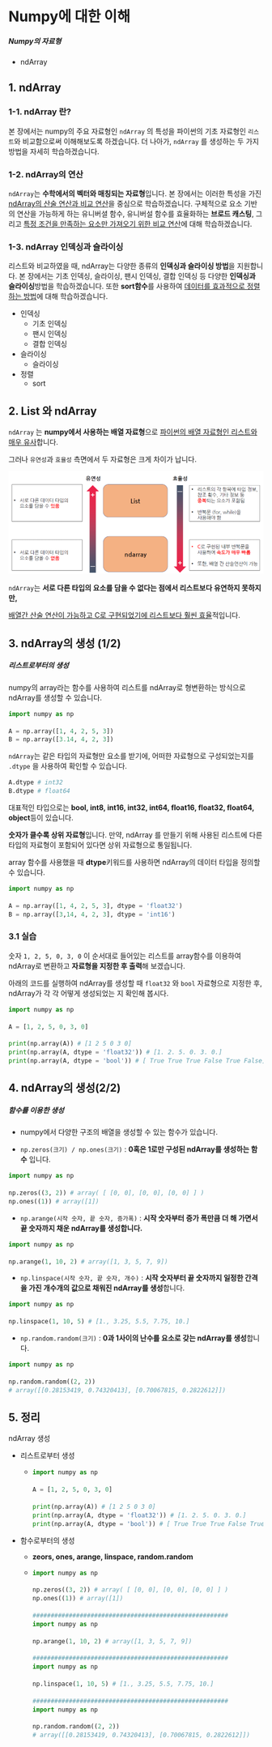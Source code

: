 # Numpy에 대한 이해

##### Numpy의 자료형

- ndArray





## 1. ndArray

### 1-1. ndArray 란?

본 장에서는 numpy의 주요 자료형인 `ndArray` 의 특성을 파이썬의 기초 자료형인 `리스트`와 비교함으로써 이해해보도록 하겠습니다. 더 나아가, `ndArray` 를 생성하는 두 가지 방법을 자세히 학습하겠습니다.



### 1-2. ndArray의 연산

`ndArray`는 **수학에서의 벡터와 매칭되는 자료형**입니다. 본 장에서는 이러한 특성을 가진 <u>ndArray의 산술 연산과 비교 연산</u>을 중심으로 학습하겠습니다. 구체적으로 요소 기반의 연산을 가능하게 하는 유니버셜 함수, 유니버설 함수를 효율화하는 **브로드 캐스팅**, 그리고 <u>특정 조건을 만족하는 요소만 가져오기 위한 비교 연산</u>에 대해 학습하겠습니다.



### 1-3. ndArray 인덱싱과 슬라이싱

리스트와 비교하였을 때, ndArray는 다양한 종류의 **인덱싱과 슬라이싱 방법**을 지원합니다. 본 장에서는 기초 인덱싱, 슬라이싱, 팬시 인덱싱, 결합 인덱싱 등 다양한 **인덱싱과 슬라이싱**방법을 학습하겠습니다. 또한 **sort함수**를 사용하여 <u>데이터를 효과적으로 정렬하는 방법</u>에 대해 학습하겠습니다.



- 인덱싱
  - 기초 인덱싱
  - 팬시 인덱싱
  - 결합 인덱싱
- 슬라이싱
  - 슬라이싱
- 정렬
  - sort



## 2. List 와 ndArray

`ndArray` 는 **numpy에서 사용하는 배열 자료형**으로 <u>파이썬의 배열 자료형인 리스트와 매우 유사</u>합니다. 

그러나 `유연성`과 `효율성` 측면에서 두 자료형은 크게 차이가 납니다.

![image-20200820164621405](images/image-20200820164621405.png)



`ndArray`는 **서로 다른 타입의 요소를 담을 수 없다는 점에서 리스트보다 유연하지 못하지만,** 

<u>배열간 산술 연산이 가능하고 C로 구현되었기에 리스트보다 훨씬 효율</u>적입니다.





## 3. ndArray의 생성 (1/2)

##### 리스트로부터의 생성

numpy의 array라는 함수를 사용하여 리스트를 ndArray로 형변환하는 방식으로 ndArray를 생성할 수 있습니다.



```python
import numpy as np

A = np.array([1, 4, 2, 5, 3])
B = np.array([3.14, 4, 2, 3])
```



`ndArray`는 같은 타입의 자료형만 요소를 받기에, 어떠한 자료형으로 구성되었는지를 `.dtype` 을 사용하여 확인할 수 있습니다.



```python
A.dtype # int32
B.dtype # float64
```



대표적인 타입으로는 **bool, int8, int16, int32, int64, float16, float32, float64, object**등이 있습니다.

**숫자가 클수록 상위 자료형**입니다. 만약, ndArray 를 만들기 위해 사용된 리스트에 다른 타입의 자료형이 포함되어 있다면 상위 자료형으로 통일됩니다.



array 함수를 사용했을 때 **dtype**키워드를 사용하면 ndArray의 데이터 타입을 정의할 수 있습니다.

```python
import numpy as np

A = np.array([1, 4, 2, 5, 3], dtype = 'float32')
B = np.array([3,14, 4, 2, 3], dtype = 'int16')
```





### 3.1 실습

숫자 `1, 2, 5, 0, 3, 0` 이 순서대로 들어있는 리스트를 array함수를 이용하여 ndArray로 변환하고 **자료형을 지정한 후 출력**해 보겠습니다.



아래의 코드를 실행하여 ndArray를 생성할 때 `float32` 와 `bool` 자료형으로 지정한 후, 
ndArray가 각 각 어떻게 생성되었는 지 확인해 봅시다.

```python
import numpy as np

A = [1, 2, 5, 0, 3, 0]

print(np.array(A)) # [1 2 5 0 3 0]
print(np.array(A, dtype = 'float32')) # [1. 2. 5. 0. 3. 0.]
print(np.array(A, dtype = 'bool')) # [ True True True False True False]
```





## 4. ndArray의 생성(2/2)

##### 함수를 이용한 생성



- numpy에서 다양한 구조의 배열을 생성할 수 있는 함수가 있습니다.

- `np.zeros(크기) / np.ones(크기)`  : **0혹은 1로만 구성된 ndArray를 생성하는 함수** 입니다.

```python
import numpy as np

np.zeros((3, 2)) # array( [ [0, 0], [0, 0], [0, 0] ] )
np.ones((1)) # array([1])
```



- `np.arange(시작 숫자, 끝 숫자, 증가폭)` : **시작 숫자부터 증가 폭만큼 더 해 가면서 끝 숫자까지 채운 ndArray를 생성합니다.**

```python
import numpy as np

np.arange(1, 10, 2) # array([1, 3, 5, 7, 9])
```



- `np.linspace(시작 숫자, 끝 숫자, 개수)` : **시작 숫자부터 끝 숫자까지 일정한 간격을 가진 개수개의 값으로 채워진 ndArray를 생성**합니다.

```python
import numpy as np

np.linspace(1, 10, 5) # [1., 3.25, 5.5, 7.75, 10.]
```





- `np.random.random(크기)` : **0과 1사이의 난수를 요소로 갖는 ndArray를 생성**합니다.

```python
import numpy as np

np.random.random((2, 2))
# array([[0.28153419, 0.74320413], [0.70067815, 0.2822612]])
```





## 5. 정리

ndArray 생성

- 리스트로부터 생성

  - ```python
    import numpy as np
    
    A = [1, 2, 5, 0, 3, 0]
    
    print(np.array(A)) # [1 2 5 0 3 0]
    print(np.array(A, dtype = 'float32')) # [1. 2. 5. 0. 3. 0.]
    print(np.array(A, dtype = 'bool')) # [ True True True False True False]
    ```

    

- 함수로부터의 생성

  - **zeors, ones, arange, linspace, random.random**

  - ```python
    import numpy as np
    
    np.zeros((3, 2)) # array( [ [0, 0], [0, 0], [0, 0] ] )
    np.ones((1)) # array([1])
    
    ######################################################
    import numpy as np
    
    np.arange(1, 10, 2) # array([1, 3, 5, 7, 9])
    
    ######################################################
    import numpy as np
    
    np.linspace(1, 10, 5) # [1., 3.25, 5.5, 7.75, 10.]
    
    ######################################################
    import numpy as np
    
    np.random.random((2, 2))
    # array([[0.28153419, 0.74320413], [0.70067815, 0.2822612]])
    ```

    

